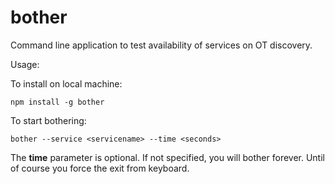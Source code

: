 # bother

Command line application to test availability of services on OT discovery.

Usage:

To install on local machine:

```shell
npm install -g bother
```
To start bothering:

```shell
bother --service <servicename> --time <seconds>
```

The **time** parameter is optional. If not specified, you will bother forever. Until of course you force the exit from keyboard.

